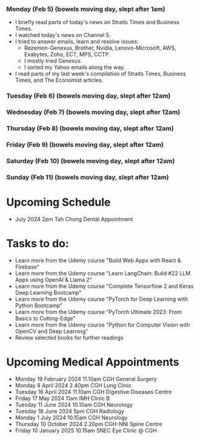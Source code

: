 ### Monday (Feb 5) (bowels moving day, slept after 1am)
- I briefly read parts of today's news on Straits Times and Business Times.
- I watched today's news on Channel 5.
- I tried to answer emails, learn and resolve issues:
    - Rezemon-Genexus, Brother, Nvidia, Lenovo-Microsoft, AWS, Exabytes, Zoho, ECT, MPS, CCTP.
    - I mostly tried Genexus.
    - I sorted my Yahoo emails along the way.
- I read parts of my last week's compilation of Straits Times, Business Times, and The Economist articles.

### Tuesday (Feb 6) (bowels moving day, slept after 12am)


### Wednesday (Feb 7) (bowels moving day, slept after 12am)


### Thursday (Feb 8) (bowels moving day, slept after 12am)


### Friday (Feb 9) (bowels moving day, slept after 12am)


### Saturday (Feb 10) (bowels moving day, slept after 12am)


### Sunday (Feb 11) (bowels moving day, slept after 12am)



# Upcoming Schedule
- July 2024 2pm Tah Chong Dental Appointment

# Tasks to do:
- Learn more from the Udemy course "Build Web Apps with React & Firebase"
- Learn more from the Udemy course "Learn LangChain: Build #22 LLM Apps using OpenAI & Llama 2"
- Learn more from the Udemy course "Complete Tensorflow 2 and Keras Deep Learning Bootcamp"
- Learn more from the Udemy course "PyTorch for Deep Learning with Python Bootcamp"
- Learn more from the Udemy course "PyTorch Ultimate 2023: From Basics to Cutting-Edge"
- Learn more from the Udemy course "Python for Computer Vision with OpenCV and Deep Learning"
- Review selected books for further readings

# Upcoming Medical Appointments
- Monday 19 February 2024 11.10am CGH General Surgery
- Monday 8 April 2024 2.40pm CGH Lung Clinic
- Tuesday 16 April 2024 11.10am CGH Digestive Diseases Centre
- Friday 17 May 2024 11am IMH Clinic B
- Tuesday 11 June 2024 10.10am CGH Neurology
- Tuesday 18 June 2024 5pm CGH Radiology
- Monday 1 July 2024 10.15am CGH Neurology
- Thursday 10 October 2024 2.20pm CGH-NNI Spine Centre
- Friday 10 January 2025 10.15am SNEC Eye Clinic @ CGH
